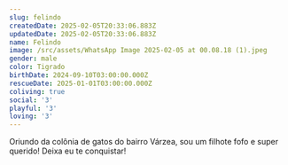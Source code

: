 ```yaml
---
slug: felindo
createdDate: 2025-02-05T20:33:06.883Z
updatedDate: 2025-02-05T20:33:06.883Z
name: Felindo
image: /src/assets/WhatsApp Image 2025-02-05 at 00.08.18 (1).jpeg
gender: male
color: Tigrado
birthDate: 2024-09-10T03:00:00.000Z
rescueDate: 2025-01-01T03:00:00.000Z
coliving: true
social: '3'
playful: '3'
loving: '3'
---
```


Oriundo da colônia de gatos do bairro Várzea, sou um filhote fofo e super querido! Deixa eu te conquistar!
